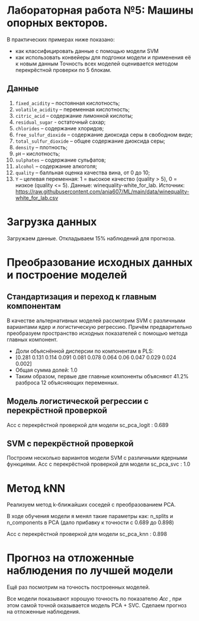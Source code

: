 # Лабораторная работа №5: Машины опорных векторов.

В практических примерах ниже показано:

* как классифицировать данные с помощью модели SVM
* как использовать конвейеры для подгонки модели и применения её к новым данным
Точность всех моделей оценивается методом перекрёстной проверки по 5 блокам.

## Данные

1.   `fixed_acidity` – постоянная кислотность;
2.   `volatile_acidity` – переменная кислотность;
3.   `citric_acid` – содержание лимонной кислоты;
4.   `residual_sugar` - остаточный сахар;
5.   `chlorides` – содержание хлоридов;
6.   `free_sulfur_dioxide` – содержание диоксида серы в свободном виде;
7.   `total_sulfur_dioxide` – общее содержание диоксида серы;
8.   `density` – плотность;
9.   `pH` – кислотность;
10.  `sulphates` – содержание сульфатов;
11.  `alcohol` – содержание алкоголя;
12.  `quality` – балльная оценка качества вина, от 0 до 10;
13.  `Y` – целевая переменная: 1 = высокое качество (quality > 5), 0 = низкое (quality <= 5).
Данные: winequality-white_for_lab. Источник: https://raw.githubusercontent.com/ania607/ML/main/data/winequality-white_for_lab.csv

# Загрузка данных

Загружаем данные. Откладываем 15% наблюдений для прогноза.

# Преобразование исходных данных и построение моделей
## Стандартизация и переход к главным компонентам

В качестве альтернативных моделей рассмотрим SVM с различными вариантами ядер и логистическую регрессию. Причём предварительно преобразуем пространство исходных показателей с помощью метода главных компонент.
* Доли объяснённой дисперсии по компонентам в PLS:
* [0.281 0.131 0.114 0.091 0.081 0.078 0.064 0.06  0.047 0.029 0.024 0.002] 
* Общая сумма долей: 1.0
* Таким образом, первые две главные компоненты объясняют 41.2% разброса 12 объясняющих переменных.
## Модель логистической регрессии с перекрёстной проверкой
Acc с перекрёстной проверкой  для модели sc_pca_logit : 0.689
## SVM с перекрёстной проверкой

Построим несколько вариантов модели SVM с различными ядерными функциями.
Acc с перекрёстной проверкой  для модели sc_pca_svc : 1.0
# Метод kNN
Реализуем метод k-ближайших соседей с преобразованием PCA.

В ходе обучения модели я менял такие параметры как: n_splits и n_components в PCA (дало прибавку к точности с 0.689 до 0.898)

Acc с перекрёстной проверкой  для модели sc_pca_knn : 0.898

# Прогноз на отложенные наблюдения по лучшей модели

Ещё раз посмотрим на точность построенных моделей. 

Все модели показывают хорошую точность по показателю  𝐴𝑐𝑐 , при этом самой точной оказывается модель PCA + SVC. Сделаем прогноз на отложенные наблюдения.
